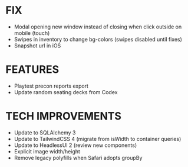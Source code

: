 # FIX
- Modal opening new window instead of closing when click outside on mobile (touch)
- Swipes in inventory to change bg-colors (swipes disabled until fixes)
- Snapshot url in iOS

# FEATURES
- Playtest precon reports export
- Update random seating decks from Codex

# TECH IMPROVEMENTS
- Update to SQLAlchemy 3
- Update to TailwindCSS 4 (migrate from isWidth to container queries)
- Update to HeadlessUI 2 (review new components)
- Explicit image width/height
- Remove legacy polyfills when Safari adopts groupBy

